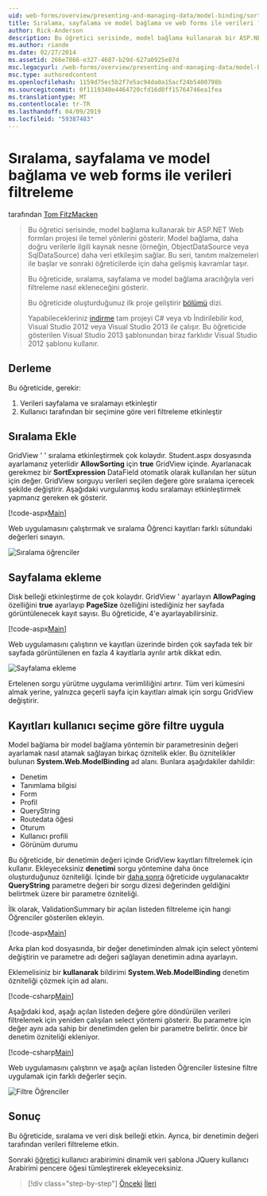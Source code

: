 ```yaml
---
uid: web-forms/overview/presenting-and-managing-data/model-binding/sorting-paging-and-filtering-data
title: Sıralama, sayfalama ve model bağlama ve web forms ile verileri filtreleme | Microsoft Docs
author: Rick-Anderson
description: Bu öğretici serisinde, model bağlama kullanarak bir ASP.NET Web formları projesi ile temel yönlerini gösterir. Model bağlama veri etkileşimi daha fazla düz - sağlar...
ms.author: riande
ms.date: 02/27/2014
ms.assetid: 266e7866-e327-4687-b29d-627a0925e87d
msc.legacyurl: /web-forms/overview/presenting-and-managing-data/model-binding/sorting-paging-and-filtering-data
msc.type: authoredcontent
ms.openlocfilehash: 1159d75ec5b2f7e5ac94da0a15acf24b5400798b
ms.sourcegitcommit: 0f1119340e4464720cfd16d0ff15764746ea1fea
ms.translationtype: MT
ms.contentlocale: tr-TR
ms.lasthandoff: 04/09/2019
ms.locfileid: "59387483"
---
```

# <a name="sorting-paging-and-filtering-data-with-model-binding-and-web-forms"></a>Sıralama, sayfalama ve model bağlama ve web forms ile verileri filtreleme

tarafından [Tom FitzMacken](https://github.com/tfitzmac)

> Bu öğretici serisinde, model bağlama kullanarak bir ASP.NET Web formları projesi ile temel yönlerini gösterir. Model bağlama, daha doğru verilerle ilgili kaynak nesne (örneğin, ObjectDataSource veya SqlDataSource) daha veri etkileşim sağlar. Bu seri, tanıtım malzemeleri ile başlar ve sonraki öğreticilerde için daha gelişmiş kavramlar taşır.
> 
> Bu öğreticide, sıralama, sayfalama ve model bağlama aracılığıyla veri filtreleme nasıl ekleneceğini gösterir.
> 
> Bu öğreticide oluşturduğunuz ilk proje geliştirir [bölümü](retrieving-data.md) dizi.
> 
> Yapabilecekleriniz [indirme](https://go.microsoft.com/fwlink/?LinkId=286116) tam projeyi C# veya vb İndirilebilir kod, Visual Studio 2012 veya Visual Studio 2013 ile çalışır. Bu öğreticide gösterilen Visual Studio 2013 şablonundan biraz farklıdır Visual Studio 2012 şablonu kullanır.


## <a name="what-youll-build"></a>Derleme

Bu öğreticide, gerekir:

1. Verileri sayfalama ve sıralamayı etkinleştir
2. Kullanıcı tarafından bir seçimine göre veri filtreleme etkinleştir

## <a name="add-sorting"></a>Sıralama Ekle

GridView ' ' sıralama etkinleştirmek çok kolaydır. Student.aspx dosyasında ayarlamanız yeterlidir **AllowSorting** için **true** GridView içinde. Ayarlanacak gerekmez bir **SortExpression** DataField otomatik olarak kullanılan her sütun için değer. GridView sorguyu verileri seçilen değere göre sıralama içerecek şekilde değiştirir. Aşağıdaki vurgulanmış kodu sıralamayı etkinleştirmek yapmanız gereken ek gösterir.

[!code-aspx[Main](sorting-paging-and-filtering-data/samples/sample1.aspx?highlight=5)]

Web uygulamasını çalıştırmak ve sıralama Öğrenci kayıtları farklı sütundaki değerleri sınayın.

![Sıralama öğrenciler](sorting-paging-and-filtering-data/_static/image2.png)

## <a name="add-paging"></a>Sayfalama ekleme

Disk belleği etkinleştirme de çok kolaydır. GridView ' ayarlayın **AllowPaging** özelliğini **true** ayarlayıp **PageSize** özelliğini istediğiniz her sayfada görüntülenecek kayıt sayısı. Bu öğreticide, 4'e ayarlayabilirsiniz.

[!code-aspx[Main](sorting-paging-and-filtering-data/samples/sample2.aspx?highlight=5)]

Web uygulamasını çalıştırın ve kayıtları üzerinde birden çok sayfada tek bir sayfada görüntülenen en fazla 4 kayıtlarla ayrılır artık dikkat edin.

![Sayfalama ekleme](sorting-paging-and-filtering-data/_static/image4.png)

Ertelenen sorgu yürütme uygulama verimliliğini artırır. Tüm veri kümesini almak yerine, yalnızca geçerli sayfa için kayıtları almak için sorgu GridView değiştirir.

## <a name="filter-records-by-user-selection"></a>Kayıtları kullanıcı seçime göre filtre uygula

Model bağlama bir model bağlama yöntemin bir parametresinin değeri ayarlamak nasıl atamak sağlayan birkaç öznitelik ekler. Bu öznitelikler bulunan **System.Web.ModelBinding** ad alanı. Bunlara aşağıdakiler dahildir:

- Denetim
- Tanımlama bilgisi
- Form
- Profil
- QueryString
- Routedata öğesi
- Oturum
- Kullanıcı profili
- Görünüm durumu

Bu öğreticide, bir denetimin değeri içinde GridView kayıtları filtrelemek için kullanır. Ekleyeceksiniz **denetimi** sorgu yöntemine daha önce oluşturduğunuz özniteliği. İçinde bir [daha sonra](using-query-string-values-to-retrieve-data.md) öğreticide uygulanacaktır **QueryString** parametre değeri bir sorgu dizesi değerinden geldiğini belirtmek üzere bir parametre özniteliği.

İlk olarak, ValidationSummary bir açılan listeden filtreleme için hangi Öğrenciler gösterilen ekleyin.

[!code-aspx[Main](sorting-paging-and-filtering-data/samples/sample3.aspx?highlight=3-11)]

Arka plan kod dosyasında, bir değer denetiminden almak için select yöntemi değiştirin ve parametre adı değeri sağlayan denetimin adına ayarlayın.

Eklemelisiniz bir **kullanarak** bildirimi **System.Web.ModelBinding** denetim özniteliği çözmek için ad alanı.

[!code-csharp[Main](sorting-paging-and-filtering-data/samples/sample4.cs)]

Aşağıdaki kod, aşağı açılan listeden değere göre döndürülen verileri filtrelemek için yeniden çalışılan select yöntemi gösterir. Bu parametre için değer aynı ada sahip bir denetimden gelen bir parametre belirtir. önce bir denetim özniteliği ekleniyor.

[!code-csharp[Main](sorting-paging-and-filtering-data/samples/sample5.cs)]

Web uygulamasını çalıştırın ve aşağı açılan listeden Öğrenciler listesine filtre uygulamak için farklı değerler seçin.

![Filtre Öğrenciler](sorting-paging-and-filtering-data/_static/image6.png)

## <a name="conclusion"></a>Sonuç

Bu öğreticide, sıralama ve veri disk belleği etkin. Ayrıca, bir denetimin değeri tarafından verileri filtreleme etkin.

Sonraki [öğretici](integrating-jquery-ui.md) kullanıcı arabirimini dinamik veri şablona JQuery kullanıcı Arabirimi pencere öğesi tümleştirerek ekleyeceksiniz.

> [!div class="step-by-step"]
> [Önceki](updating-deleting-and-creating-data.md)
> [İleri](integrating-jquery-ui.md)
